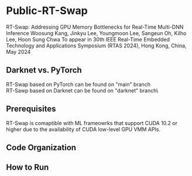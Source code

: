 # Public-RT-Swap
RT-Swap: Addressing GPU Memory Bottlenecks for Real-Time Multi-DNN Inference
Woosung Kang, Jinkyu Lee, Youngmoon Lee, Sangeun Oh, Kilho Lee, Hoon Sung Chwa
To appear in 30th IEEE Real-Time Embedded Technology and Applications Symposium (RTAS 2024), Hong Kong, China, May 2024

## Darknet vs. PyTorch
RT-Swap based on PyTorch can be found on "main" branch\
RT-Sawp based on Darknet can be found on "darknet" branch\


## Prerequisites
RT-Swap is comaptible with ML frameowrks that support CUDA 10.2 or higher due to the availability of CUDA low-level GPU VMM APIs.

## Code Organization


## How to Run
